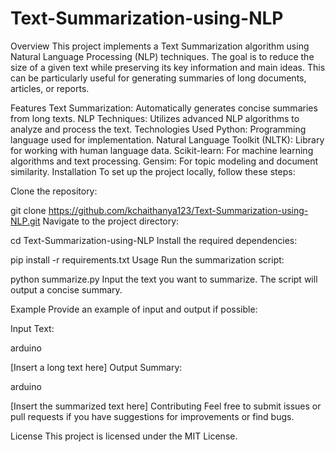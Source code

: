 # Text-Summarization-using-NLP
Overview
This project implements a Text Summarization algorithm using Natural Language Processing (NLP) techniques. The goal is to reduce the size of a given text while preserving its key information and main ideas. This can be particularly useful for generating summaries of long documents, articles, or reports.

Features
Text Summarization: Automatically generates concise summaries from long texts.
NLP Techniques: Utilizes advanced NLP algorithms to analyze and process the text.
Technologies Used
Python: Programming language used for implementation.
Natural Language Toolkit (NLTK): Library for working with human language data.
Scikit-learn: For machine learning algorithms and text processing.
Gensim: For topic modeling and document similarity.
Installation
To set up the project locally, follow these steps:

Clone the repository:

git clone https://github.com/kchaithanya123/Text-Summarization-using-NLP.git
Navigate to the project directory:


cd Text-Summarization-using-NLP
Install the required dependencies:


pip install -r requirements.txt
Usage
Run the summarization script:

python summarize.py
Input the text you want to summarize. The script will output a concise summary.

Example
Provide an example of input and output if possible:

Input Text:

arduino

[Insert a long text here]
Output Summary:

arduino

[Insert the summarized text here]
Contributing
Feel free to submit issues or pull requests if you have suggestions for improvements or find bugs.

License
This project is licensed under the MIT License.

